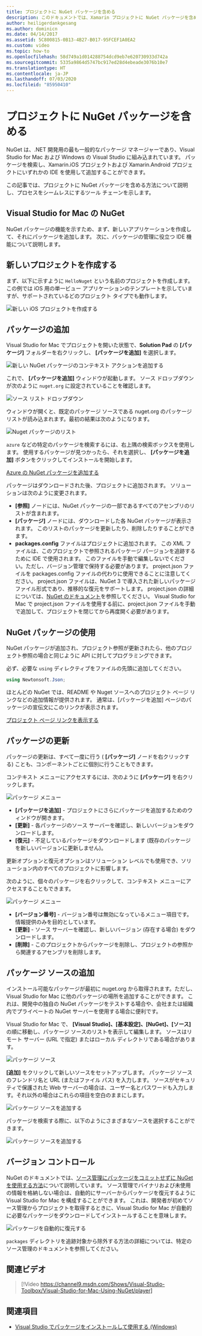 ```yaml
---
title: プロジェクトに NuGet パッケージを含める
description: このドキュメントでは、Xamarin プロジェクトに NuGet パッケージを含める方法について説明します。 パッケージの検索およびダウンロードの手順を説明し、IDE 統合機能の概要を示します。
author: heiligerdankgesang
ms.author: dominicn
ms.date: 04/14/2017
ms.assetid: 5C800815-0B13-4B27-B017-95FCEF1A0EA2
ms.custom: video
ms.topic: how-to
ms.openlocfilehash: 58d749a1d014288754dcd9eb7e620730933d742a
ms.sourcegitcommit: 5335a9864d5747bc917ed28d4ebeade3076b10e7
ms.translationtype: HT
ms.contentlocale: ja-JP
ms.lasthandoff: 07/03/2020
ms.locfileid: "85950410"
---
```

# <a name="include-a-nuget-package-in-your-project"></a>プロジェクトに NuGet パッケージを含める

NuGet は、.NET 開発用の最も一般的なパッケージ マネージャーであり、Visual Studio for Mac および Windows の Visual Studio に組み込まれています。 パッケージを検索し、Xamarin.iOS プロジェクトおよび Xamarin.Android プロジェクトにいずれかの IDE を使用して追加することができます。

この記事では、プロジェクトに NuGet パッケージを含める方法について説明し、プロセスをシームレスにするツール チェーンを示します。

## <a name="nuget-in-visual-studio-for-mac"></a>Visual Studio for Mac の NuGet

NuGet パッケージの機能を示すため、まず、新しいアプリケーションを作成して、それにパッケージを追加します。 次に、パッケージの管理に役立つ IDE 機能について説明します。

## <a name="create-a-new-project"></a>新しいプロジェクトを作成する

まず、以下に示すように `HelloNuget` という名前のプロジェクトを作成します。 この例では iOS 用の単一ビュー アプリケーションのテンプレートを示していますが、サポートされているどのプロジェクト タイプでも動作します。

![新しい iOS プロジェクトを作成する](media/nuget-walkthrough-NewProject.png)

## <a name="adding-a-package"></a>パッケージの追加

Visual Studio for Mac でプロジェクトを開いた状態で、**Solution Pad** の **[パッケージ]** フォルダーを右クリックし、 **[パッケージを追加]** を選択します。

![新しい NuGet パッケージのコンテキスト アクションを追加する](media/nuget-walkthrough-PackagesMenu.png)

これで、 **[パッケージを追加]** ウィンドウが起動します。 ソース ドロップダウンが次のように `nuget.org` に設定されていることを確認します。

![ソース リスト ドロップダウン](media/nuget-walkthrough-Source.png)

ウィンドウが開くと、既定のパッケージ ソースである nuget.org のパッケージ リストが読み込まれます。最初の結果は次のようになります。

![Nuget パッケージのリスト](media/nuget-walkthrough-AddPackages1.png)

`azure` などの特定のパッケージを検索するには、右上隅の検索ボックスを使用します。 使用するパッケージが見つかったら、それを選択し、 **[パッケージを追加]** ボタンをクリックしてインストールを開始します。

[Azure の NuGet パッケージを追加する](media/nuget-walkthrough-AddPackages2.png)

パッケージはダウンロードされた後、プロジェクトに追加されます。 ソリューションは次のように変更されます。

* **[参照]** ノードには、NuGet パッケージの一部であるすべてのアセンブリのリストが含まれます。
* **[パッケージ]** ノードには、ダウンロードした各 NuGet パッケージが表示されます。 このリストのパッケージを更新したり、削除したりすることができます。
* **packages.config** ファイルはプロジェクトに追加されます。 この XML ファイルは、このプロジェクトで参照されるパッケージ パージョンを追跡するために IDE で使用されます。 このファイルを手動で編集しないでください。ただし、バージョン管理で保持する必要があります。 project.json ファイルを packages.config ファイルの代わりに使用できることに注意してください。 project.json ファイルは、NuGet 3 で導入された新しいパッケージ ファイル形式であり、推移的な復元をサポートします。 project.json の詳細については、[NuGet のドキュメント](/NuGet/Schema/Project-Json)を参照してください。 Visual Studio for Mac で project.json ファイルを使用する前に、project.json ファイルを手動で追加して、プロジェクトを閉じてから再度開く必要があります。

## <a name="using-nuget-packages"></a>NuGet パッケージの使用

NuGet パッケージが追加され、プロジェクト参照が更新されたら、他のプロジェクト参照の場合と同じように API に対してプログラミングできます。

必ず、必要な `using` ディレクティブをファイルの先頭に追加してください。

```csharp
using Newtonsoft.Json;
```

ほとんどの NuGet では、README や Nuget ソースへのプロジェクト ページ リンクなどの追加情報が提供されます。 通常は、[パッケージを追加] ページのパッケージの宣伝文にこのリンクが表示されます。

[プロジェクト ページ リンクを表示する](media/nuget-walkthrough-project-page.png)

<a name="Package_Updates" class="injected"></a>

## <a name="package-updates"></a>パッケージの更新

パッケージの更新は、すべて一度に行う ( **[パッケージ]** ノードを右クリックする) ことも、コンポーネントごとに個別に行うこともできます。

コンテキスト メニューにアクセスするには、次のように **[パッケージ]** を右クリックします。

![パッケージ メニュー](media/nuget-walkthrough-PackagesMenu.png)

* **[パッケージを追加]** - プロジェクトにさらにパッケージを追加するためのウィンドウが開きます。
* **[更新]** - 各パッケージのソース サーバーを確認し、新しいバージョンをダウンロードします。
* **[復元]** - 不足しているパッケージをダウンロードします (既存のパッケージを新しいバージョンに更新しません)。

更新オプションと復元オプションはソリューション レベルでも使用でき、ソリューション内のすべてのプロジェクトに影響します。

次のように、個々のパッケージを右クリックして、コンテキスト メニューにアクセスすることもできます。

![パッケージ メニュー](media/nuget-walkthrough-PackageMenu.png)

* **[バージョン番号]** - バージョン番号は無効になっているメニュー項目です。情報提供のみを目的としています。
* **[更新]** - ソース サーバーを確認し、新しいバージョン (存在する場合) をダウンロードします。
* **[削除]** - このプロジェクトからパッケージを削除し、プロジェクトの参照から関連するアセンブリを削除します。

## <a name="adding-package-sources"></a>パッケージ ソースの追加

インストール可能なパッケージが最初に nuget.org から取得されます。ただし、Visual Studio for Mac に他のパッケージの場所を追加することができます。 これは、開発中の独自の NuGet パッケージをテストする場合や、会社または組織内でプライベートの NuGet サーバーを使用する場合に便利です。

Visual Studio for Mac で、 **[Visual Studio]、[基本設定]、[NuGet]、[ソース]** の順に移動し、パッケージ ソースのリストを表示して編集します。 ソースはリモート サーバー (URL で指定) またはローカル ディレクトリである場合があります。

![パッケージ ソース](media/nuget-walkthrough-PackageSource.png)

**[追加]** をクリックして新しいソースをセットアップします。 パッケージ ソースのフレンドリ名と URL (またはファイル パス) を入力します。 ソースがセキュリティで保護された Web サーバーの場合は、ユーザー名とパスワードも入力します。それ以外の場合はこれらの項目を空白のままにします。

![パッケージ ソースを追加する](media/nuget-walkthrough-PackageSource2.png)

パッケージを検索する際に、以下のようにさまざまなソースを選択することができます。

![パッケージ ソースを追加する](media/nuget-walkthrough-PackageSource3.png)

## <a name="version-control"></a>バージョン コントロール

NuGet のドキュメントでは、[ソース管理にパッケージをコミットせずに NuGet を使用する方法](/nuget/consume-packages/packages-and-source-control)について説明しています。 ソース管理でバイナリおよび未使用の情報を格納しない場合は、自動的にサーバーからパッケージを復元するように Visual Studio for Mac を構成することができます。 これは、開発者が初めてソース管理からプロジェクトを取得するときに、Visual Studio for Mac が自動的に必要なパッケージをダウンロードしてインストールすることを意味します。

![パッケージを自動的に復元する](media/nuget-walkthrough-AutoRestore.png)

`packages` ディレクトリを追跡対象から除外する方法の詳細については、特定のソース管理のドキュメントを参照してください。

## <a name="related-video"></a>関連ビデオ

> [!Video https://channel9.msdn.com/Shows/Visual-Studio-Toolbox/Visual-Studio-for-Mac-Using-NuGet/player]

## <a name="see-also"></a>関連項目

* [Visual Studio でパッケージをインストールして使用する (Windows)](/nuget/quickstart/install-and-use-a-package-in-visual-studio)
